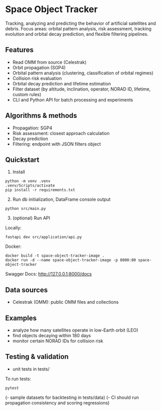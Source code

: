 # Space Object Tracker

Tracking, analyzing and predicting the behavior of artificial satellites and debris. Focus areas: orbital pattern analysis, risk assessment, tracking evolution and orbital decay prediction, and flexible filtering pipelines.

## Features

- Read OMM from source (Celestrak)
- Orbit propagation (SGP4)
- Orbital pattern analysis (clustering, classification of orbital regimes)
- Collision risk evaluation
- Orbital decay prediction and lifetime estimation
- Filter dataset (by altitude, inclination, operator, NORAD ID, lifetime, custom rules)
- CLI and Python API for batch processing and experiments

## Algorithms & methods

- Propagation: SGP4
- Risk assessment: closest approach calculation
- Decay prediction
- Filtering: endpoint with JSON filters object

## Quickstart

1. Install

```
python -m venv .venv
.venv/Scripts/activate
pip install -r requirements.txt
```

2. Run db initialization, DataFrame console output

```
python src/main.py
```

3. (optional) Run API

Locally:

```
fastapi dev src/application/api.py
```

Docker:

```
docker build -t space-object-tracker-image .
docker run -d --name space-object-tracker-image -p 8000:80 space-object-tracker
```

Swagger Docs: <http://127.0.0.1:8000/docs>

## Data sources

- Celestrak (OMM): public OMM files and collections

## Examples

- analyze how many satellites operate in low-Earth orbit (LEO)
- find objects decaying within 180 days
- monitor certain NORAD IDs for collision risk

## Testing & validation

- unit tests in tests/

To run tests:

```
pytest
```

(- sample datasets for backtesting in tests/data)
(- CI should run propagation consistency and scoring regressions)
